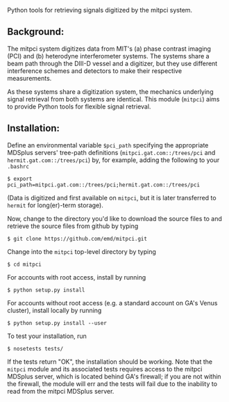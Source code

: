 Python tools for retrieving signals digitized by the mitpci system.


Background:
-----------
The mitpci system digitizes data from MIT's (a) phase contrast imaging (PCI)
and (b) heterodyne interferometer systems. The systems share a beam path
through the DIII-D vessel and a digitizer, but they use different
interference schemes and detectors to make their respective measurements.

As these systems share a digitization system, the mechanics underlying
signal retrieval from both systems are identical. This module (`mitpci`)
aims to provide Python tools for flexible signal retrieval.


Installation:
-------------
Define an environmental variable `$pci_path` specifying
the appropriate MDSplus servers' tree-path definitions
(`mitpci.gat.com::/trees/pci` and `hermit.gat.com::/trees/pci`)
by, for example, adding the following to your `.bashrc`

    $ export pci_path=mitpci.gat.com::/trees/pci;hermit.gat.com::/trees/pci

(Data is digitized and first available on `mitpci`, but
it is later transferred to `hermit` for long(er)-term storage).

Now, change to the directory you'd like to download the source files to
and retrieve the source files from github by typing

    $ git clone https://github.com/emd/mitpci.git

Change into the `mitpci` top-level directory by typing

    $ cd mitpci

For accounts with root access, install by running

    $ python setup.py install

For accounts without root access (e.g. a standard account on GA's Venus
cluster), install locally by running

    $ python setup.py install --user

To test your installation, run

    $ nosetests tests/

If the tests return "OK", the installation should be working. Note that
the `mitpci` module and its associated tests requires access to the
mitpci MDSplus server, which is located behind GA's firewall; if you
are not within the firewall, the module will err and the tests will fail
due to the inability to read from the mitpci MDSplus server.
